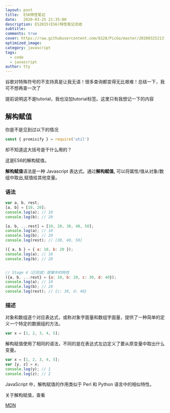 ```yaml
---
layout: post
title:  ES6特性笔记
date:   2020-03-25 21:35:00
description: ES2015(ES6)特性笔记总结
subtitle:
comments: true
cover: https://raw.githubusercontent.com/8128/PicGo/master/20200325213740.png
optimized_image:
category: javascript
tags:
  - code
  - javascript
author: tty
---
```


谷歌对特殊符号的不支持真是让我无语！很多查询都变得无比艰难！总结一下，我可不想再查一次了

提前说明这不是tutorial，我也没加tutorial标签。这里只有我想记一下的内容

## 解构赋值

你是不是见到过以下的情况

```javascript
const { promisify } = require('util')
```

却不知道这大括号是干什么用的？

这是ES6的解构赋值。

**解构赋值**语法是一种 Javascript 表达式。通过**解构赋值,** 可以将属性/值从对象/数组中取出,赋值给其他变量。

### 语法

```js
var a, b, rest;
[a, b] = [10, 20];
console.log(a); // 10
console.log(b); // 20

[a, b, ...rest] = [10, 20, 30, 40, 50];
console.log(a); // 10
console.log(b); // 20
console.log(rest); // [30, 40, 50]

({ a, b } = { a: 10, b: 20 });
console.log(a); // 10
console.log(b); // 20


// Stage 4（已完成）提案中的特性
({a, b, ...rest} = {a: 10, b: 20, c: 30, d: 40});
console.log(a); // 10
console.log(b); // 20
console.log(rest); // {c: 30, d: 40}
```

### 描述

对象和数组逐个对应表达式，或称对象字面量和数组字面量，提供了一种简单的定义一个特定的数据组的方法。

```js
var x = [1, 2, 3, 4, 5];
```

解构赋值使用了相同的语法，不同的是在表达式左边定义了要从原变量中取出什么变量。

```js
var x = [1, 2, 3, 4, 5];
var [y, z] = x;
console.log(y); // 1
console.log(z); // 2
```

JavaScript 中，解构赋值的作用类似于 Perl 和 Python 语言中的相似特性。

关于解构赋值，查看

[MDN](https://developer.mozilla.org/zh-CN/docs/Web/JavaScript/Reference/Operators/Destructuring_assignment)
